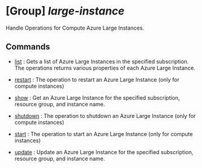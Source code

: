 # [Group] _large-instance_

Handle Operations for Compute Azure Large Instances.

## Commands

- [list](/Commands/large-instance/_list.md)
: Gets a list of Azure Large Instances in the specified subscription. The operations returns various properties of each Azure Large Instance.

- [restart](/Commands/large-instance/_restart.md)
: The operation to restart an Azure Large Instance (only for compute instances)

- [show](/Commands/large-instance/_show.md)
: Get an Azure Large Instance for the specified subscription, resource group,
and instance name.

- [shutdown](/Commands/large-instance/_shutdown.md)
: The operation to shutdown an Azure Large Instance (only for compute instances)

- [start](/Commands/large-instance/_start.md)
: The operation to start an Azure Large Instance (only for compute instances)

- [update](/Commands/large-instance/_update.md)
: Update an Azure Large Instance for the specified subscription,
resource group, and instance name.
